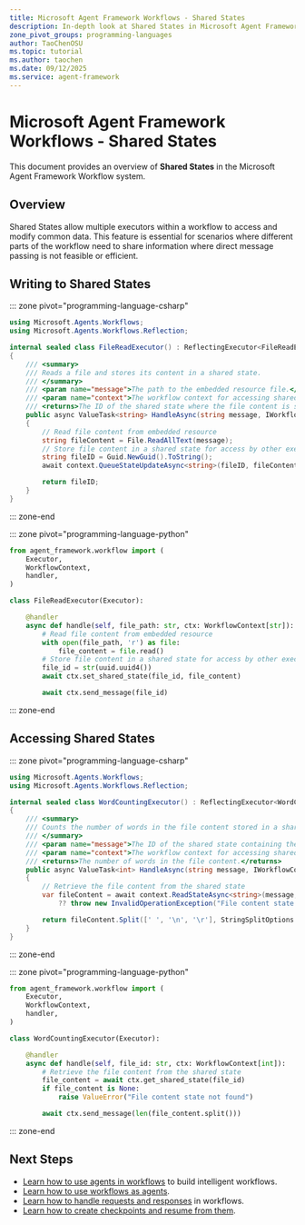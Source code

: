 ```yaml
---
title: Microsoft Agent Framework Workflows - Shared States
description: In-depth look at Shared States in Microsoft Agent Framework Workflows.
zone_pivot_groups: programming-languages
author: TaoChenOSU
ms.topic: tutorial
ms.author: taochen
ms.date: 09/12/2025
ms.service: agent-framework
---
```


# Microsoft Agent Framework Workflows - Shared States

This document provides an overview of **Shared States** in the Microsoft Agent Framework Workflow system.

## Overview

Shared States allow multiple executors within a workflow to access and modify common data. This feature is essential for scenarios where different parts of the workflow need to share information where direct message passing is not feasible or efficient.

## Writing to Shared States

::: zone pivot="programming-language-csharp"

```csharp
using Microsoft.Agents.Workflows;
using Microsoft.Agents.Workflows.Reflection;

internal sealed class FileReadExecutor() : ReflectingExecutor<FileReadExecutor>("FileReadExecutor"), IMessageHandler<string, string>
{
    /// <summary>
    /// Reads a file and stores its content in a shared state.
    /// </summary>
    /// <param name="message">The path to the embedded resource file.</param>
    /// <param name="context">The workflow context for accessing shared states.</param>
    /// <returns>The ID of the shared state where the file content is stored.</returns>
    public async ValueTask<string> HandleAsync(string message, IWorkflowContext context)
    {
        // Read file content from embedded resource
        string fileContent = File.ReadAllText(message);
        // Store file content in a shared state for access by other executors
        string fileID = Guid.NewGuid().ToString();
        await context.QueueStateUpdateAsync<string>(fileID, fileContent, scopeName: "FileContent");

        return fileID;
    }
}
```

::: zone-end

::: zone pivot="programming-language-python"

```python
from agent_framework.workflow import (
    Executor,
    WorkflowContext,
    handler,
)

class FileReadExecutor(Executor):

    @handler
    async def handle(self, file_path: str, ctx: WorkflowContext[str]):
        # Read file content from embedded resource
        with open(file_path, 'r') as file:
            file_content = file.read()
        # Store file content in a shared state for access by other executors
        file_id = str(uuid.uuid4())
        await ctx.set_shared_state(file_id, file_content)

        await ctx.send_message(file_id)
```

::: zone-end

## Accessing Shared States

::: zone pivot="programming-language-csharp"

```csharp
using Microsoft.Agents.Workflows;
using Microsoft.Agents.Workflows.Reflection;

internal sealed class WordCountingExecutor() : ReflectingExecutor<WordCountingExecutor>("WordCountingExecutor"), IMessageHandler<string, int>
{
    /// <summary>
    /// Counts the number of words in the file content stored in a shared state.
    /// </summary>
    /// <param name="message">The ID of the shared state containing the file content.</param>
    /// <param name="context">The workflow context for accessing shared states.</param>
    /// <returns>The number of words in the file content.</returns>
    public async ValueTask<int> HandleAsync(string message, IWorkflowContext context)
    {
        // Retrieve the file content from the shared state
        var fileContent = await context.ReadStateAsync<string>(message, scopeName: "FileContent")
            ?? throw new InvalidOperationException("File content state not found");

        return fileContent.Split([' ', '\n', '\r'], StringSplitOptions.RemoveEmptyEntries).Length;
    }
}
```

::: zone-end

::: zone pivot="programming-language-python"

```python
from agent_framework.workflow import (
    Executor,
    WorkflowContext,
    handler,
)

class WordCountingExecutor(Executor):

    @handler
    async def handle(self, file_id: str, ctx: WorkflowContext[int]):
        # Retrieve the file content from the shared state
        file_content = await ctx.get_shared_state(file_id)
        if file_content is None:
            raise ValueError("File content state not found")

        await ctx.send_message(len(file_content.split()))
```

::: zone-end

## Next Steps

- [Learn how to use agents in workflows](./using-agents.md) to build intelligent workflows.
- [Learn how to use workflows as agents](./as-agents.md).
- [Learn how to handle requests and responses](./request-and-response.md) in workflows.
- [Learn how to create checkpoints and resume from them](./checkpoints.md).
